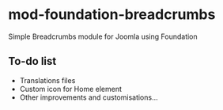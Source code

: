 mod-foundation-breadcrumbs
==========================

Simple Breadcrumbs module for Joomla using Foundation


To-do list
---

- Translations files
- Custom icon for Home element
- Other improvements and customisations... 

